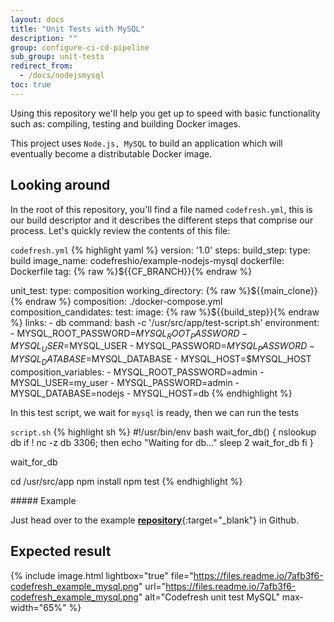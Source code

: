 ```yaml
---
layout: docs
title: "Unit Tests with MySQL"
description: ""
group: configure-ci-cd-pipeline
sub_group: unit-tests
redirect_from:
  - /docs/nodejsmysql
toc: true
---
```


Using this repository we'll help you get up to speed with basic functionality such as: compiling, testing and building Docker images.

This project uses `Node.js, MySQL` to build an application which will eventually become a distributable Docker image.

## Looking around
In the root of this repository, you'll find a file named `codefresh.yml`, this is our build descriptor and it describes the different steps that comprise our process. Let's quickly review the contents of this file:

  `codefresh.yml`
{% highlight yaml %}
version: '1.0'
steps:
  build_step:
    type: build
    image_name: codefreshio/example-nodejs-mysql
    dockerfile: Dockerfile
    tag: {% raw %}${{CF_BRANCH}}{% endraw %}

  unit_test:
    type: composition
    working_directory: {% raw %}${{main_clone}}{% endraw %}
    composition: ./docker-compose.yml
    composition_candidates:
      test:
        image: {% raw %}${{build_step}}{% endraw %}
        links:
          - db
        command: bash -c '/usr/src/app/test-script.sh'
        environment:
          - MYSQL_ROOT_PASSWORD=$MYSQL_ROOT_PASSWORD
          - MYSQL_USER=$MYSQL_USER
          - MYSQL_PASSWORD=$MYSQL_PASSWORD
          - MYSQL_DATABASE=$MYSQL_DATABASE
          - MYSQL_HOST=$MYSQL_HOST
    composition_variables:
      - MYSQL_ROOT_PASSWORD=admin
      - MYSQL_USER=my_user
      - MYSQL_PASSWORD=admin
      - MYSQL_DATABASE=nodejs
      - MYSQL_HOST=db
{% endhighlight %} 

In this test script, we wait for `mysql` is ready, then we can run the tests

  `script.sh`
{% highlight sh %}
#!/usr/bin/env bash
wait_for_db() {
  nslookup db
  if ! nc -z db 3306; then
    echo "Waiting for db..."
    sleep 2
    wait_for_db
  fi
}

wait_for_db

cd /usr/src/app
npm install
npm test
{% endhighlight %} 

<div class="bd-callout bd-callout-info" markdown="1">
##### Example

Just head over to the example [__repository__](https://github.com/codefreshdemo/cf-example-unit-tests-with-composition){:target="_blank"} in Github.
</div>

## Expected result

{% include image.html lightbox="true" file="https://files.readme.io/7afb3f6-codefresh_example_mysql.png" url="https://files.readme.io/7afb3f6-codefresh_example_mysql.png" alt="Codefresh unit test MySQL" max-width="65%" %}
